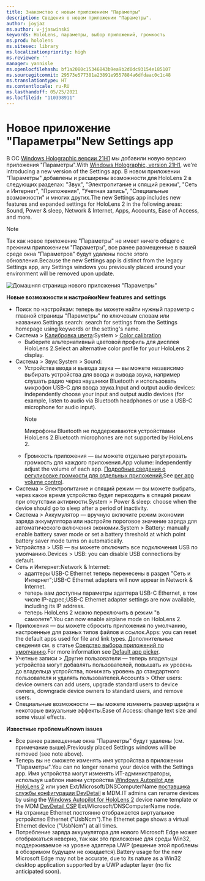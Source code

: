 ```yaml
---
title: Знакомство с новым приложением "Параметры"
description: Сведения о новом приложении "Параметры".
author: joyjaz
ms.author: v-jjaswinski
keywords: HoloLens, параметры, выбор приложений, громкость
ms.prod: hololens
ms.sitesec: library
ms.localizationpriority: high
ms.reviewer: ''
manager: yannisle
ms.openlocfilehash: bf1a2080c15346843b9ea9b2d0dc93154e185107
ms.sourcegitcommit: 29573e577381a23891e9557884a6dfdaac0c1c48
ms.translationtype: HT
ms.contentlocale: ru-RU
ms.lasthandoff: 05/25/2021
ms.locfileid: "110398911"
---
```

# <a name="new-settings-app"></a><span data-ttu-id="b90f2-104">Новое приложение "Параметры"</span><span class="sxs-lookup"><span data-stu-id="b90f2-104">New Settings app</span></span>

<span data-ttu-id="b90f2-105">В ОС [Windows Holographic версии 21H1](hololens-release-notes.md#windows-holographic-version-21h1) мы добавили новую версию приложения "Параметры".</span><span class="sxs-lookup"><span data-stu-id="b90f2-105">With [Windows Holographic, version 21H1](hololens-release-notes.md#windows-holographic-version-21h1), we're introducing a new version of the Settings app.</span></span> <span data-ttu-id="b90f2-106">В новом приложении "Параметры" добавлены и расширены возможности для HoloLens 2 в следующих разделах: "Звук", "Электропитание и спящий режим", "Сеть и Интернет", "Приложения", "Учетная запись", "Специальные возможности" и многих других.</span><span class="sxs-lookup"><span data-stu-id="b90f2-106">The new Settings app includes new features and expanded settings for HoloLens 2 in the following areas: Sound, Power & sleep, Network & Internet, Apps, Accounts, Ease of Access, and more.</span></span>

> [!NOTE]
> <span data-ttu-id="b90f2-107">Так как новое приложение "Параметры" не имеет ничего общего с прежним приложением "Параметры", все ранее размещенные в вашей среде окна "Параметров" будут удалены после этого обновления.</span><span class="sxs-lookup"><span data-stu-id="b90f2-107">Because the new Settings app is distinct from the legacy Settings app, any Settings windows you previously placed around your environment will be removed upon update.</span></span>

![Домашняя страница нового приложения "Параметры"](images/new-settings-app.png)

<span data-ttu-id="b90f2-109">**Новые возможности и настройки**</span><span class="sxs-lookup"><span data-stu-id="b90f2-109">**New features and settings**</span></span>
- <span data-ttu-id="b90f2-110">Поиск по настройкам: теперь вы можете найти нужный параметр с главной страницы "Параметры" по ключевым словам или названию.</span><span class="sxs-lookup"><span data-stu-id="b90f2-110">Settings search: search for settings from the Settings homepage using keywords or the setting's name.</span></span>
- <span data-ttu-id="b90f2-111">Система > [Калибровка цвета](hololens2-display.md#how-to-use-display-color-calibration):</span><span class="sxs-lookup"><span data-stu-id="b90f2-111">System > [Color calibration](hololens2-display.md#how-to-use-display-color-calibration)</span></span>
    - <span data-ttu-id="b90f2-112">Выберите альтернативный цветовой профиль для дисплея HoloLens 2.</span><span class="sxs-lookup"><span data-stu-id="b90f2-112">Select an alternative color profile for your HoloLens 2 display.</span></span>
- <span data-ttu-id="b90f2-113">Система > Звук:</span><span class="sxs-lookup"><span data-stu-id="b90f2-113">System > Sound:</span></span>
  - <span data-ttu-id="b90f2-114">Устройства ввода и вывода звука — вы можете независимо выбирать устройства для ввода и вывода звука, например слушать радио через наушники Bluetooth и использовать микрофон USB-C для ввода звука.</span><span class="sxs-lookup"><span data-stu-id="b90f2-114">Input and output audio devices: independently choose your input and output audio devices (for example, listen to audio via Bluetooth headphones or use a USB-C microphone for audio input).</span></span>
    > [!NOTE]
    > <span data-ttu-id="b90f2-115">Микрофоны Bluetooth не поддерживаются устройствами HoloLens 2.</span><span class="sxs-lookup"><span data-stu-id="b90f2-115">Bluetooth microphones are not supported by HoloLens 2.</span></span>
  - <span data-ttu-id="b90f2-116">Громкость приложения — вы можете отдельно регулировать громкость для каждого приложения.</span><span class="sxs-lookup"><span data-stu-id="b90f2-116">App volume: independently adjust the volume of each app.</span></span> <span data-ttu-id="b90f2-117">[Подробные сведения о регулировке громкости для отдельных приложений.](holographic-home.md#per-app-volume-control)</span><span class="sxs-lookup"><span data-stu-id="b90f2-117">See [per app volume control](holographic-home.md#per-app-volume-control).</span></span>
- <span data-ttu-id="b90f2-118">Система > Электропитание и спящий режим — вы можете выбрать, через какое время устройство будет переходить в спящий режим при отсутствии активности.</span><span class="sxs-lookup"><span data-stu-id="b90f2-118">System > Power & sleep: choose when the device should go to sleep after a period of inactivity.</span></span>
- <span data-ttu-id="b90f2-119">Система > Аккумулятор — вручную включите режим экономии заряда аккумулятора или настройте пороговое значение заряда для автоматического включения экономии.</span><span class="sxs-lookup"><span data-stu-id="b90f2-119">System > Battery: manually enable battery saver mode or set a battery threshold at which point battery saver mode turns on automatically.</span></span>
- <span data-ttu-id="b90f2-120">Устройства > USB — вы можете отключить все подключения USB по умолчанию.</span><span class="sxs-lookup"><span data-stu-id="b90f2-120">Devices > USB: you can disable USB connections by default.</span></span>
- <span data-ttu-id="b90f2-121">Сеть и Интернет:</span><span class="sxs-lookup"><span data-stu-id="b90f2-121">Network & Internet:</span></span>
  - <span data-ttu-id="b90f2-122">адаптеры USB-C Ethernet теперь перенесены в раздел "Сеть и Интернет";</span><span class="sxs-lookup"><span data-stu-id="b90f2-122">USB-C Ethernet adapters will now appear in Network & Internet.</span></span>
  - <span data-ttu-id="b90f2-123">теперь вам доступны параметры адаптера USB-C Ethernet, в том числе IP-адрес;</span><span class="sxs-lookup"><span data-stu-id="b90f2-123">USB-C Ethernet adapter settings are now available, including its IP address.</span></span>
  - <span data-ttu-id="b90f2-124">теперь HoloLens 2 можно переключить в режим "в самолете".</span><span class="sxs-lookup"><span data-stu-id="b90f2-124">You can now enable airplane mode on HoloLens 2.</span></span>
- <span data-ttu-id="b90f2-125">Приложения — вы можете сбросить приложения по умолчанию, настроенные для разных типов файлов и ссылок.</span><span class="sxs-lookup"><span data-stu-id="b90f2-125">Apps: you can reset the default apps used for file and link types.</span></span> <span data-ttu-id="b90f2-126">Дополнительные сведения см. в статье [Средство выбора приложений по умолчанию](holographic-home.md#default-app-picker).</span><span class="sxs-lookup"><span data-stu-id="b90f2-126">For more information see [Default app picker](holographic-home.md#default-app-picker).</span></span>
- <span data-ttu-id="b90f2-127">Учетные записи > Другие пользователи — теперь владельцы устройства могут добавлять пользователей, повышать их уровень до владельца устройства, понижать уровень до стандартного пользователя и удалять пользователей.</span><span class="sxs-lookup"><span data-stu-id="b90f2-127">Accounts > Other users: device owners can add users, upgrade standard users to device owners, downgrade device owners to standard users, and remove users.</span></span>
- <span data-ttu-id="b90f2-128">Специальные возможности — вы можете изменить размер шрифта и некоторые визуальные эффекты.</span><span class="sxs-lookup"><span data-stu-id="b90f2-128">Ease of Access: change text size and some visual effects.</span></span>

<span data-ttu-id="b90f2-129">**Известные проблемы**</span><span class="sxs-lookup"><span data-stu-id="b90f2-129">**Known issues**</span></span>
- <span data-ttu-id="b90f2-130">Все ранее размещенные окна "Параметры" будут удалены (см. примечание выше).</span><span class="sxs-lookup"><span data-stu-id="b90f2-130">Previously placed Settings windows will be removed (see note above).</span></span>
- <span data-ttu-id="b90f2-131">Теперь вы не сможете изменять имя устройства в приложении "Параметры".</span><span class="sxs-lookup"><span data-stu-id="b90f2-131">You can no longer rename your device with the Settings app.</span></span> <span data-ttu-id="b90f2-132">Имя устройства могут изменять ИТ-администраторы, используя шаблон имени устройства [Windows Autopilot для HoloLens 2](https://docs.microsoft.com/hololens/hololens2-autopilot) или узел Ext/Microsoft/DNSComputerName [поставщика службы конфигурации DevDetail](https://docs.microsoft.com/windows/client-management/mdm/devdetail-csp) в MDM.</span><span class="sxs-lookup"><span data-stu-id="b90f2-132">IT admins can rename devices by using the [Windows Autopilot for HoloLens 2](https://docs.microsoft.com/hololens/hololens2-autopilot) device name template or the MDM [DevDetail CSP](https://docs.microsoft.com/windows/client-management/mdm/devdetail-csp) Ext/Microsoft/DNSComputerName node.</span></span>
- <span data-ttu-id="b90f2-133">На странице Ethernet постоянно отображается виртуальное устройство Ethernet ("UsbNcm").</span><span class="sxs-lookup"><span data-stu-id="b90f2-133">The Ethernet page shows a virtual Ethernet device ("UsbNcm") at all times.</span></span>
- <span data-ttu-id="b90f2-134">Потребление заряда аккумулятора для нового Microsoft Edge может отображаться неверно, так как это приложение для среды Win32, поддерживаемое на уровне адаптера UWP (решение этой проблемы в обозримом будущем не ожидается).</span><span class="sxs-lookup"><span data-stu-id="b90f2-134">Battery usage for the new Microsoft Edge may not be accurate, due to its nature as a Win32 desktop application supported by a UWP adapter layer (no fix anticipated soon).</span></span>

